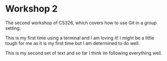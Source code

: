 # Workshop 2

The second workshop of CS326, which covers how to use Git in a group setting.

This is my first time using a terminal and I am loving it! I might be a little
tough for me as it is my first time but I am determined to do well.

This is my second set of text and so far I think im following everything well.
